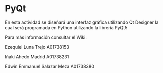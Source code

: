 # PyQt
En esta actividad se diseñará una interfaz gráfica utilizando Qt Designer la cual será programada en Python utilizando la librería PyQt5

Para más información consultar el Wiki: 

Ezequiel Luna Trejo A01738153

Iñaki Ahedo Madrid A01738231

Edwin Emmanuel Salazar Meza A01738380
